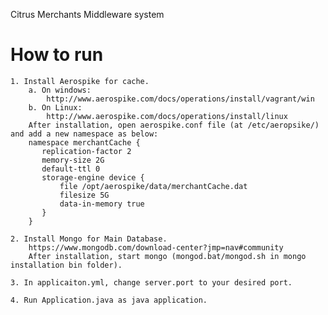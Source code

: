 Citrus Merchants Middleware system

# How to run
	1. Install Aerospike for cache.
		a. On windows:
			http://www.aerospike.com/docs/operations/install/vagrant/win
		b. On Linux:
			http://www.aerospike.com/docs/operations/install/linux
		After installation, open aerospike.conf file (at /etc/aeropsike/) and add a new namespace as below:
		namespace merchantCache {
		   replication-factor 2
		   memory-size 2G
		   default-ttl 0
		   storage-engine device {
		       file /opt/aerospike/data/merchantCache.dat
		       filesize 5G
		       data-in-memory true
		   }
		}
		
	2. Install Mongo for Main Database.
		https://www.mongodb.com/download-center?jmp=nav#community
		After installation, start mongo (mongod.bat/mongod.sh in mongo installation bin folder).
		
	3. In applicaiton.yml, change server.port to your desired port.
	
	4. Run Application.java as java application.